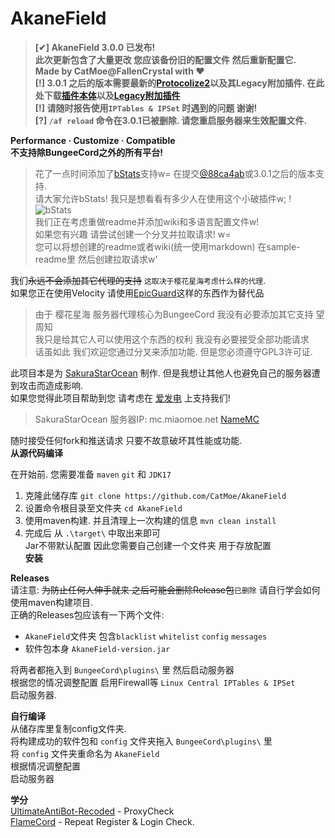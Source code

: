 # AkaneField  
  
> **[✔] AkaneField 3.0.0 已发布!**  
> **此次更新包含了大量更改 您应该备份旧的配置文件 然后重新配置它.**  
> **Made by CatMoe@FallenCrystal with ❤**  
> **[!] 3.0.1 之后的版本需要最新的[Protocolize2](https://github.com/Exceptionflug/protocolize)以及其Legacy附加插件. 在此处下载[插件本体](https://ci.exceptionflug.de/job/Protocolize2/)以及[Legacy附加插件](https://ci.exceptionflug.de/job/Protocolize-Legacy-Data/)**  
> **[!] 请随时报告使用`IPTables & IPSet` 时遇到的问题 谢谢!**  
> **[?] `/af reload` 命令在3.0.1已被删除. 请您重启服务器来生效配置文件.**  

**Performance · Customize · Compatible**  
**不支持除BungeeCord之外的所有平台!**  
> 花了一点时间添加了[bStats](https://bstats.org/plugin/bungeecord/AkaneField/17909/)支持w= 在提交[@88ca4ab](https://github.com/CatMoe/AkaneField/commit/88ca4abdaad3c0fa2cbb7f7b0adf323544b25119)或3.0.1之后的版本支持.  
> 请大家允许bStats! 我只是想看看有多少人在使用这个小破插件w; !  
![bStats](https://bstats.org/signatures/bungeecord/AkaneField.svg)  
> 我们正在考虑重做readme并添加wiki和多语言配置文件w!  
> 如果您有兴趣 请尝试创建一个分叉并拉取请求! w=  
> 您可以将想创建的readme或者wiki(统一使用markdown) 在sample-readme里 然后创建拉取请求w'  
  
我们~~永远不会添加其它代理的支持~~ `这取决于樱花星海考虑什么样的代理`.  
如果您正在使用Velocity 请使用[EpicGuard](https://github.com/4drian3d/EpicGuard)这样的东西作为替代品  
> 由于 樱花星海 服务器代理核心为BungeeCord 我没有必要添加其它支持 望周知  
> 我只是给其它人可以使用这个东西的权利 我没有必要接受全部功能请求  
> 话虽如此 我们欢迎您通过分叉来添加功能. 但是您必须遵守GPL3许可证.  
  
此项目本是为 [SakuraStarOcean](https://www.miaomoe.net/) 制作. 但是我想让其他人也避免自己的服务器遭到攻击而造成影响.  
如果您觉得此项目帮助到您 请考虑在 [爱发电](https://afdian.net/a/catmoe-studios) 上支持我们!  
> SakuraStarOcean 服务器IP: mc.miaomoe.net [NameMC](https://namemc.com/server/mc.miaomoe.net)
  
随时接受任何fork和推送请求 只要不故意破坏其性能或功能.  
**从源代码编译**  

在开始前. 您需要准备 `maven` `git` 和 `JDK17`

1. 克隆此储存库 `git clone https://github.com/CatMoe/AkaneField`
2. 设置命令根目录至文件夹 `cd AkaneField`
3. 使用maven构建. 并且清理上一次构建的信息 `mvn clean install`
4. 完成后 从 `.\target\` 中取出来即可  
Jar不带默认配置 因此您需要自己创建一个文件夹 用于存放配置  
**安装**  
  
**Releases**  
请注意: ~~为防止任何人伸手就来 之后可能会删除Release包~~`已删除` 请自行学会如何使用maven构建项目.  
正确的Releases包应该有一下两个文件:  

- `AkaneField`文件夹 包含`blacklist` `whitelist` `config` `messages`  
- 软件包本身 `AkaneField-version.jar`  

将两者都拖入到 `BungeeCord\plugins\` 里 然后启动服务器  
根据您的情况调整配置 启用Firewall等 `Linux Central IPTables & IPSet`  
启动服务器.  

**自行编译**  
从储存库里复制config文件夹.  
将构建成功的软件包和 `config` 文件夹拖入 `BungeeCord\plugins\` 里  
将 `config` 文件夹重命名为 `AkaneField`  
根据情况调整配置  
启动服务器  
  
**学分**  
[UltimateAntiBot-Recoded](https://github.com/Kr1S-D/UltimateAntibotRecoded) - ProxyCheck  
[FlameCord](https://github.com/2lstudios-mc/FlameCord) - Repeat Register & Login Check.  
